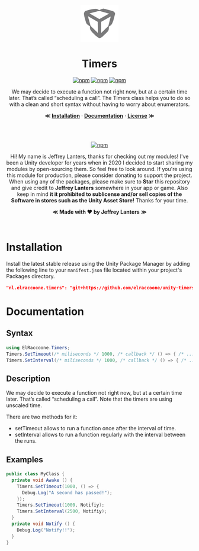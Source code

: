 <div align="center">

<img src="https://raw.githubusercontent.com/elraccoone/unity-timers/master/.github/WIKI/logo-transparent.png" height="100px">

</br>

# Timers

[![npm](https://img.shields.io/badge/upm-1.2.0-232c37.svg?style=for-the-badge)]()
[![npm](https://img.shields.io/github/stars/elraccoone/unity-timers.svg?style=for-the-badge)]()
[![npm](https://img.shields.io/badge/build-passing-brightgreen.svg?style=for-the-badge)]()

We may decide to execute a function not right now, but at a certain time later. That’s called “scheduling a call”. The Timers class helps you to do so with a clean and short syntax without having to worry about enumerators.

**&Lt;**
[**Installation**](#installation) &middot;
[**Documentation**](#documentation) &middot;
[**License**](./LICENSE.md)
**&Gt;**

</br></br>

[![npm](https://img.shields.io/badge/sponsor_the_project-donate-E12C9A.svg?style=for-the-badge)](https://paypal.me/jeffreylanters)

Hi! My name is Jeffrey Lanters, thanks for checking out my modules! I've been a Unity developer for years when in 2020 I decided to start sharing my modules by open-sourcing them. So feel free to look around. If you're using this module for production, please consider donating to support the project. When using any of the packages, please make sure to **Star** this repository and give credit to **Jeffrey Lanters** somewhere in your app or game. Also keep in mind **it it prohibited to sublicense and/or sell copies of the Software in stores such as the Unity Asset Store!** Thanks for your time.

**&Lt;**
**Made with &hearts; by Jeffrey Lanters**
**&Gt;**

</br>

</div>

# Installation

Install the latest stable release using the Unity Package Manager by adding the following line to your `manifest.json` file located within your project's Packages directory.

```json
"nl.elraccoone.timers": "git+https://github.com/elraccoone/unity-timers"
```

# Documentation

## Syntax

```cs
using ElRaccoone.Timers;
Timers.SetTimeout(/* miliseconds */ 1000, /* callback */ () => { /* ... */ });
Timers.SetInterval(/* miliseconds */ 1000, /* callback */ () => { /* ... */ });
```

## Description

We may decide to execute a function not right now, but at a certain time later. That’s called “scheduling a call”. Note that the timers are using unscaled time.

There are two methods for it:

- setTimeout allows to run a function once after the interval of time.
- setInterval allows to run a function regularly with the interval between the runs.

## Examples

```cs
public class MyClass {
  private void Awake () {
    Timers.SetTimeout(1000, () => {
      Debug.Log("A second has passed!");
    });
    Timers.SetTimeout(1000, Notifiy);
    Timers.SetInterval(2500, Notifiy);
  }
  private void Notify () {
    Debug.Log("Notify!!");
  }
}
```
